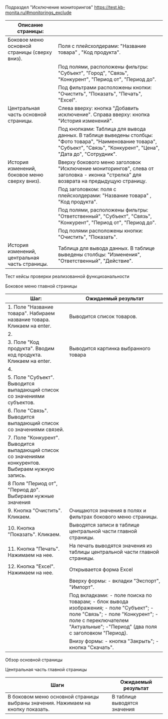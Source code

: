 Подраздел "Исключение мониторингов"
https://test.kb-monita.ru/#monitorings_exclude

| Описание страницы:                             |                                                                                                                                                                                                                                                                                                                      |
| ---------------------------------------------- | -------------------------------------------------------------------------------------------------------------------------------------------------------------------------------------------------------------------------------------------------------------------------------------------------------------------- |
| Боковое меню основной страницы (сверху вниз).  | Поля с плейсхолдерами: "Название товара" , "Код продукта".                                                                                                                                                                                                                                                           |
|                                                | Под полями, расположены фильтры: "Субъект", "Город", "Связь", "Конкурент", "Период от", "Период до".                                                                                                                                                                                                                 |
|                                                | Под фильтрами расположены кнопки: "Очистить", "Показать", "Печать", "Excel".                                                                                                                                                                                                                                         |
| Центральная часть основной страницы.           | Слева вверху:                                                                                   кнопка "Добавить исключение".                                                   Справа вверху:                                                                                           кнопка "История изменений". |
|                                                | Под кнопками: Таблица для  вывода данных.                                        В таблице выведены столбцы: "Фото товара", "Наименование товара", "Субъект", "Связь", "Конкурент", "Цена", "Дата до", "Сотрудник".                                                                                                  |
| История изменений, боковое меню сверху вниз).  | Вверху бокового меню заголовок "Исключение мониторингов", слева от заголовка - иконка "стрелка" для  возврата на предыдущую страницу.                                                                                                                                                                                |
|                                                | Под заголовком:                                                                              поля с плейсхолдерами: "Название товара" , "Код продукта".                                                                                                                                                              |
|                                                | Под полями, расположены фильтры: "Ответственный", "Субъект",  "Связь", "Конкурент", "Период от", "Период до".                                                                                                                                                                                                        |
|                                                | Под полями расположены кнопки: "Очистить", "Показать".                                                                                                                                                                                                                                                               |
| История изменений, центральная часть страницы. | Таблица для  вывода данных. В таблице выведены столбцы:  "Изменения", "Ответственный", "Действие".                                                                                                                                                                                                                   |



Тест кейсы проверки реализованной функциоанальности

Боковое меню главной страницы

| Шаг:                                                                                                 | Ожидаемый результат                                                                                                                                                                                                                                                                                                                                                                                                                                                                                                                                                                                                                                                                                                          |
| ---------------------------------------------------------------------------------------------------- | ---------------------------------------------------------------------------------------------------------------------------------------------------------------------------------------------------------------------------------------------------------------------------------------------------------------------------------------------------------------------------------------------------------------------------------------------------------------------------------------------------------------------------------------------------------------------------------------------------------------------------------------------------------------------------------------------------------------------------- |
| 1. Поле "Название товара". Набираем название товара. Кликаем на enter.                               | Выводится  список  товаров.                                                                                                                                                                                                                                                                                                                                                                                                                                                                                                                                                                                                                                                                                                  |
| 2.                                                                                                   |                                                                                                                                                                                                                                                                                                                                                                                                                                                                                                                                                                                                                                                                                                                              |
| 3. Поле "Код продукта". Вводим код продукта. Кликаем на  enter.                                      | Выводится картинка выбранного товара                                                                                                                                                                                                                                                                                                                                                                                                                                                                                                                                                                                                                                                                                         |
| 4.                                                                                                   |                                                                                                                                                                                                                                                                                                                                                                                                                                                                                                                                                                                                                                                                                                                              |
| 5. Поле "Субъект". Выводится выпадающий список со значениями субъектов.                              |                                                                                                                                                                                                                                                                                                                                                                                                                                                                                                                                                                                                                                                                                                                              |
| 6. Поле "Связь".  Выводится выпадающий список со значениями связей.                                  |                                                                                                                                                                                                                                                                                                                                                                                                                                                                                                                                                                                                                                                                                                                              |
| 7. Поле "Конкурент".  Выводится выпадающий список со значениями конкурентов. Выбираем нужную запись. |                                                                                                                                                                                                                                                                                                                                                                                                                                                                                                                                                                                                                                                                                                                              |
| 8 Поля "Период от", "Период до". Выбираем нужные значения                                            |                                                                                                                                                                                                                                                                                                                                                                                                                                                                                                                                                                                                                                                                                                                              |
| 9. Кнопка "Очистить". Кликаем.                                                                       | Очищаются значения в полях и фильтрах бокового меню страницы.                                                                                                                                                                                                                                                                                                                                                                                                                                                                                                                                                                                                                                                                |
| 10. Кнопка "Показать". Кликаем.                                                                      | Выводятся записи в таблице центральной части главной страницы.                                                                                                                                                                                                                                                                                                                                                                                                                                                                                                                                                                                                                                                               |
| 11. Кнопка "Печать". Нажимаем на нее.                                                                | На печать выводятся значения из таблицы центральной части главной страницы.                                                                                                                                                                                                                                                                                                                                                                                                                                                                                                                                                                                                                                                  |
| 12. Кнопка "Excel". Нажимаем на нее.                                                                 | Открывается форма Excel                                                                                                                                                                                                                                                                                                                                                                                                                                                                                                                                                                                                                                                                                                      |
|                                                                                                      | Вверху формы:                                                                                      - вкладки "Экспорт", "Импорт".                                                                                                                                                                                                                                                                                                                                                                                                                                                                                                                                                                                            |
|                                                                                                      | Под вкладками:                                                                                     - поле поиска по товарам;                                                                   - блок вывода изображения;                                                               - поле "Субъект";                                                                                  - поле "Связь";                                                                                      - поле "Конкурент";                                                                              - поле с переключателем "Актуальные";                                            -"Период" (два поля с заголовком "Период). |
|                                                                                                      | Внизу формы:                                                                                        - кнопка "Закрыть";                                                                               - кнопка "Скачать".                                                                                                                                                                                                                                                                                                                                                                                                                                                                                                    |

Обзор основной страницы

Центральная часть  главной страницы

| Шаги                                                                            | Ожидаемый результат          |
| ------------------------------------------------------------------------------- | ---------------------------- |
| В боковом меню основной страницы выбраны значения. Нажимаем на кнопку показать. | В таблице выводятся значения |
